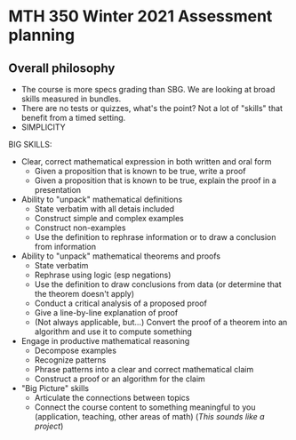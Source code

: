 # MTH 350 Winter 2021 Assessment planning

## Overall philosophy

- The course is more specs grading than SBG. We are looking at broad skills measured in bundles. 
- There are no tests or quizzes, what's the point? Not a lot of "skills" that benefit from a timed setting.
- SIMPLICITY 

BIG SKILLS: 

- Clear, correct mathematical expression in both written and oral form
	- Given a proposition that is known to be true, write a proof 
	- Given a proposition that is known to be true, explain the proof in a presentation 
- Ability to "unpack" mathematical definitions 
	- State verbatim with all detais included
	- Construct simple and complex examples
	- Construct non-examples
	- Use the definition to rephrase information or to draw a conclusion from information 
- Ability to "unpack" mathematical theorems and proofs 
	- State verbatim
	- Rephrase using logic (esp negations) 
	- Use the definition to draw conclusions from data (or determine that the theorem doesn't apply)
	- Conduct a critical analysis of a proposed proof
	- Give a line-by-line explanation of proof 
	- (Not always applicable, but...) Convert the proof of a theorem into an algorithm and use it to compute something
- Engage in productive mathematical reasoning 
	- Decompose examples 
	- Recognize patterns
	- Phrase patterns into a clear and correct mathematical claim
	- Construct a proof or an algorithm for the claim 
- "Big Picture" skills
	- Articulate the connections between topics 
	- Connect the course content to something meaningful to you (application, teaching, other areas of math) (*This sounds like a project*) 
<!--stackedit_data:
eyJoaXN0b3J5IjpbMTk5NDQ5NzA2XX0=
-->